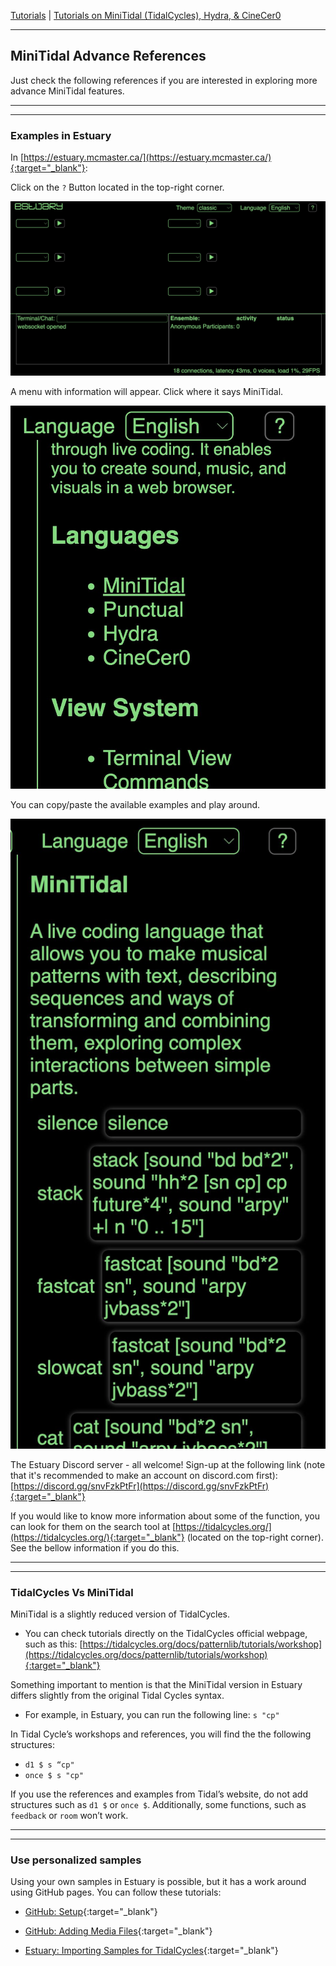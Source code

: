 
[Tutorials](../Tutorials/README.md) | [Tutorials on MiniTidal (TidalCycles), Hydra, & CineCer0](README.md)    

-------------------------------------------------------------------------------  


## MiniTidal Advance References

Just check the following references if you are interested in exploring more advance MiniTidal features.

_________________________________________________________________________________________
_________________________________________________________________________________________

### Examples in Estuary

In [https://estuary.mcmaster.ca/](https://estuary.mcmaster.ca/){:target="_blank"}:  

Click on the `?` Button located in the top-right corner.

<img src="imgs/minitidal-09.jpg" width="600">

A menu with information will appear. Click where it says MiniTidal.

<img src="imgs/minitidal-10.jpg" width="600">

You can copy/paste the available examples and play around.

<img src="imgs/minitidal-11.jpg" width="600">

The Estuary Discord server - all welcome! Sign-up at the following link (note that it's recommended to make an account on discord.com first): [https://discord.gg/snvFzkPtFr](https://discord.gg/snvFzkPtFr){:target="_blank"}    

If you would like to know more information about some of the function, you can look for them on the search tool at [https://tidalcycles.org/](https://tidalcycles.org/){:target="_blank"} (located on the top-right corner). See the bellow information if you do this.

_________________________________________________________________________________________
_________________________________________________________________________________________

### TidalCycles Vs MiniTidal

MiniTidal is a slightly reduced version of TidalCycles.  

+ You can check tutorials directly on the TidalCycles official webpage, such as this: [https://tidalcycles.org/docs/patternlib/tutorials/workshop](https://tidalcycles.org/docs/patternlib/tutorials/workshop){:target="_blank"}  

Something important to mention is that the MiniTidal version in Estuary differs slightly from the original Tidal Cycles syntax.

+ For example, in Estuary, you can run the following line: `s "cp"`

In Tidal Cycle’s workshops and references, you will find the the following structures:

+ `d1 $ s “cp"`
+ `once $ s "cp"`

If you use the references and examples from Tidal’s website, do not add structures such as `d1 $` or `once $`.
Additionally, some functions, such as `feedback` or `room` won’t work.

_________________________________________________________________________________________
_________________________________________________________________________________________

### Use personalized samples

Using your own samples in Estuary is possible, but it has a work around using GitHub pages. You can follow these tutorials:

+ [GitHub: Setup](../GitHub-setup.md){:target="_blank"}

+ [GitHub: Adding Media Files](../GitHub-addingFiles.md){:target="_blank"}

+ [Estuary: Importing Samples for TidalCycles](../Estuary-ImportingSamples.md){:target="_blank"}
